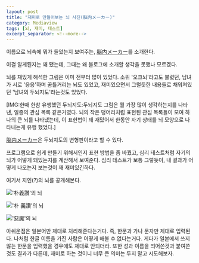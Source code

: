 ```yaml
---
layout: post
title: "재미로 만들어보는 뇌 사진(脳内メーカー)"
category: Mediaview
tags: [뇌, 재미, 테스트]
excerpt_separator: <!--more-->
---
```


이름으로 뇌속에 뭐가 들었는지 보여주는,
[脳内メーカー][]를 소개한다.
<!--more-->
이걸 알게된지는 꽤 됐는데,
그때는 왜 블로그에 소개할 생각을 못했나 모르겠다.

뇌를 재밌게 해석한 그림은 이미 전부터 많이 있었다.
소위 '오크뇌'라고도 불렸던, 남녀가 서로 '응응'하며 꿈틀거리는 뇌도 있었고,
재미있으면서 그럴듯한 내용들로 채워져있던 '남녀의 두뇌지도'라는것도 있었다.

[IMG:한때 한참 유행했던 두뇌지도:두뇌지도 그림은 뭘 가장 많이 생각하는지를 나타낸, 일종의 관심 목록 같은거였다. 뇌의 작은 덩어리처럼 표현된 관심 목록들이 모여 하나의 큰 뇌를 나타냈는데, 이 표현법이 꽤 재밌어서 한동안 자기 상태를 뇌 모양으로 나타내는게 유행 했었다.]

[脳内メーカー][]은 두뇌지도의 변형판이라고 할 수 있다.

프로그램으로 쉽게 만들기 위해서인지 표현 방법을 좀 바꿨고,
심리 테스트처럼 자기의 뇌가 어떻게 돼있는지를 계산해서 보여준다.
심리 테스트가 보통 그렇듯이, 내 결과가 어떻게 나오는지 보는것이 꽤 재미있긴하다.

여기서 지인(?)의 뇌를 공개해본다.

!['朴義讚'의 뇌](https://lh4.googleusercontent.com/-Jdcoqj6-FdU/VPh-bRWcL8I/AAAAAAAAO_M/J6jtUHh_ujc/s0/%E6%9C%B4%E7%BE%A9%E8%AE%9A.gif "찬아~! 이게 정말 너의 뇌니?!?!")

!['朴 義讚'의 뇌](https://lh6.googleusercontent.com/-MPM6SQE8ymc/VPh-bdUW68I/AAAAAAAAO_I/nSTTaOvra6Q/s0/%E6%9C%B4%2B%E7%BE%A9%E8%AE%9A.gif "역시 찬이의 뇌는 이런거지?")

!['惡魔'의 뇌](https://lh3.googleusercontent.com/-EEbCBaJ3T-M/VPh-beq-GTI/AAAAAAAAO_A/VFCIBp4C-rg/s0/%E6%83%A1%E9%AD%94.gif "..이름과 안어울리는뎁쇼;")

아쉬운점은 일본어만 제대로 처리해준다는거다.
즉, 한문과 가나 문자만 제대로 입력된다.
나처럼 한글 이름을 가진 사람은 어떻게 해볼 수 없다는거다.
게다가 일본에서 쓰지 않는 한문을 입력했을 경우에도 제대로 안되더라.
또한 성과 이름을 띄어쓴것과 붙여쓴것도 결과가 다른데,
재미로 하는 것이니 너무 큰 의미는 두지 말고 시도해보자.



[脳内メーカー]:http://maker.usoko.net/nounai/
